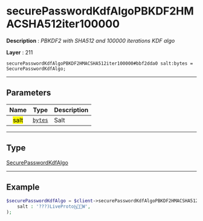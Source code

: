# securePasswordKdfAlgoPBKDF2HMACSHA512iter100000

**Description** : *PBKDF2 with SHA512 and 100000 iterations KDF algo*

**Layer** : 211

```tl
securePasswordKdfAlgoPBKDF2HMACSHA512iter100000#bbf2dda0 salt:bytes = SecurePasswordKdfAlgo;
```

---

## Parameters

| Name | Type | Description |
| :---: | :---: | :--- |
| <mark>salt</mark> | [`bytes`](type/bytes) | Salt |

---

## Type

[SecurePasswordKdfAlgo](type/SecurePasswordKdfAlgo)

---

## Example

```php
$securePasswordKdfAlgo = $client->securePasswordKdfAlgoPBKDF2HMACSHA512iter100000(
	salt : '???)LiveProtoϦW',
);
```